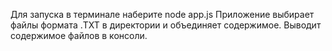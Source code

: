 Для запуска в терминале наберите node app.js
Приложение выбирает файлы формата .TXT в директории и объединяет содержимое.
Выводит содержимое файлов в консоли.

